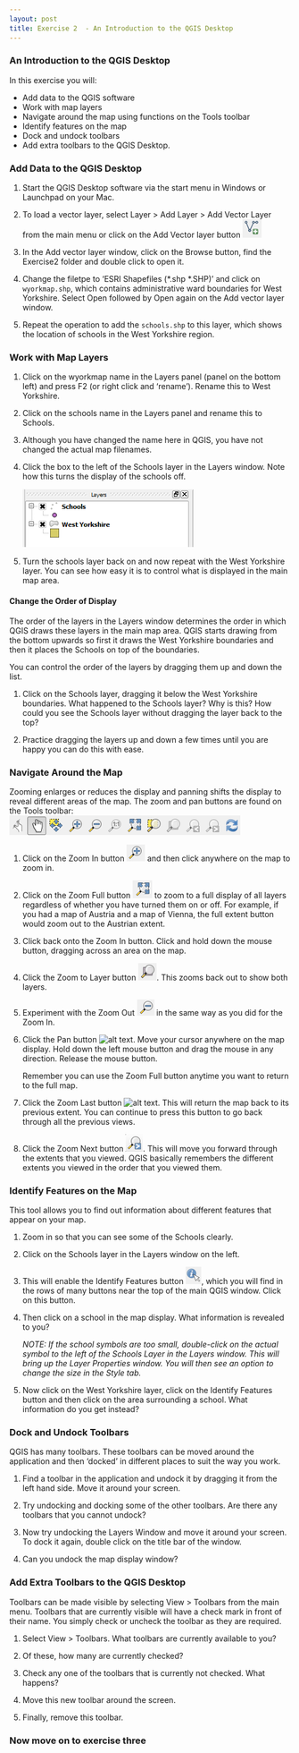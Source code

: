 ```yaml
---
layout: post
title: Exercise 2  - An Introduction to the QGIS Desktop
---
```


### An Introduction to the QGIS Desktop

In this exercise you will:

- Add data to the QGIS software
- Work with map layers
- Navigate around the map using functions on the Tools toolbar
- Identify features on the map
- Dock and undock toolbars
- Add extra toolbars to the QGIS Desktop.


### Add Data to the QGIS Desktop
1. Start the QGIS Desktop software via the start menu in Windows or Launchpad on your Mac.

2. To load a vector layer, select Layer > Add Layer > Add Vector Layer from the main menu or click on the Add Vector layer button ![alt text](/img/fig2-1.png)

3. In the Add vector layer window, click on the Browse button, find the Exercise2 folder and double click to open it.

4. Change the filetpe to ‘ESRI Shapefiles (*.shp *.SHP)’ and click on `wyorkmap.shp`, which contains administrative ward  boundaries for West Yorkshire. Select Open followed by Open again on the Add vector layer window.

5. Repeat the operation to add the `schools.shp` to this layer, which shows the location of schools in the West Yorkshire region.


### Work with Map Layers
1. Click on the wyorkmap name in the Layers panel (panel on the bottom left) and press F2 (or right click and ‘rename’). Rename this to West Yorkshire.

2. Click on the schools name in the Layers panel and rename this to Schools.

3. Although you have changed the name here in QGIS, you have not changed the actual map filenames.

4. Click the box to the left of the Schools layer in the Layers window. Note how this turns the display of the schools off.

	![alt text](/img/fig2-2.png)

5. Turn the schools layer back on and now repeat with the West Yorkshire layer. You can see how easy it is to control what is displayed in the main map area.

#### Change the Order of Display
The order of the layers in the Layers window determines the order in which QGIS draws these layers in the main map area. QGIS starts drawing from the bottom upwards so first it draws the West Yorkshire boundaries and then it places the Schools on top of the boundaries.

You can control the order of the layers by dragging them up and down the list.

1.	Click on the Schools layer, dragging it below the West Yorkshire boundaries. What happened to the Schools layer? Why is this? How could you see the Schools layer without dragging the layer back to the top?

2.	Practice dragging the layers up and down a few times until you are happy you can do this with ease.

###	Navigate Around the Map
Zooming enlarges or reduces the display and panning shifts the display to reveal different areas of the map. The zoom and pan buttons are found on the Tools toolbar: ![alt text](/img/fig2-3.png)

1.	Click on the Zoom In button ![alt text](/img/fig2-4.png) and then click anywhere on the map to zoom in.

2.	Click on the Zoom Full button ![alt text](/img/fig2-5.png) to zoom to a full display of all layers regardless of whether you have turned them on or off. For example, if you had a map of Austria and a map of Vienna, the full extent button would zoom out to the Austrian extent.

3.	Click back onto the Zoom In button. Click and hold down the mouse button, dragging across an area on the map.

4.	Click the Zoom to Layer button ![alt text](/img/fig2-6.png). This zooms back out to show both layers. 

5.	Experiment with the Zoom Out ![alt text](/img/fig2-7.png)  in the same way as you did for the Zoom In.

6.	Click the Pan button ![alt text](/img/fig2-8.png). Move your cursor anywhere on the map display. Hold down the left mouse button and drag the mouse in any direction. Release the mouse button.

	Remember you can use the Zoom Full button anytime you want to return to the full map.

7.	Click the Zoom Last button ![alt text](/img/fig2-9.png). This will return the map back to its previous extent. You can continue to press this button to go back through all the previous views.

8.	Click the Zoom Next button  ![alt text](/img/fig2-10.png). This will move you forward through the extents that you viewed. QGIS basically remembers the different extents you viewed in the order that you viewed them. 

### Identify Features on the Map

This tool allows you to find out information about different features that appear on your map.

1.	Zoom in so that you can see some of the Schools clearly.

2.	Click on the Schools layer in the Layers window on the left.

3.	This will enable the Identify Features button ![alt text](/img/fig2-11.png), which you will find in the rows of many buttons near the top of the main QGIS window. Click on this button.

4.	Then click on a school in the map display. What information is revealed to you?

	*NOTE: If the school symbols are too small, double-click on the actual symbol to the left of the Schools Layer in the Layers window. This will bring up the Layer Properties window. You will then see an option to change the size in the Style tab.*

5.	Now click on the West Yorkshire layer, click on the Identify Features button and then click on the area surrounding a school. What information do you get instead? 

### Dock and Undock Toolbars
QGIS has many toolbars. These toolbars can be moved around the application and then ‘docked’ in different places to suit the way you work.

1.	Find a toolbar in the application and undock it by dragging it from the left hand side. Move it around your screen. 

2.	Try undocking and docking some of the other toolbars. Are there any toolbars that you cannot undock?

3.	Now try undocking the Layers Window and move it around your screen. To dock it again, double click on the title bar of the window.

4.	Can you undock the map display window?

### Add Extra Toolbars to the QGIS Desktop

Toolbars can be made visible by selecting View > Toolbars from the main menu. Toolbars that are currently visible will have a check mark in front of their name. You simply check or uncheck the toolbar as they are required.

1.	Select View > Toolbars. What toolbars are currently available to you? 

2.	Of these, how many are currently checked?

3.	Check any one of the toolbars that is currently not checked. What happens?

4.	Move this new toolbar around the screen. 

5.	Finally, remove this toolbar.

### Now move on to exercise three

